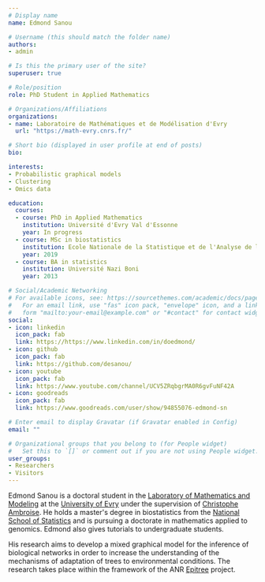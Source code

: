```yaml
---
# Display name
name: Edmond Sanou

# Username (this should match the folder name)
authors:
- admin

# Is this the primary user of the site?
superuser: true

# Role/position
role: PhD Student in Applied Mathematics

# Organizations/Affiliations
organizations:
- name: Laboratoire de Mathématiques et de Modélisation d'Evry
  url: "https://math-evry.cnrs.fr/"

# Short bio (displayed in user profile at end of posts)
bio:

interests:
- Probabilistic graphical models
- Clustering
- Omics data

education:
  courses:
  - course: PhD in Applied Mathematics
    institution: Université d'Evry Val d'Essonne
    year: In progress
  - course: MSc in biostatistics
    institution: Ecole Nationale de la Statistique et de l'Analyse de l'Information
    year: 2019
  - course: BA in statistics
    institution: Université Nazi Boni
    year: 2013

# Social/Academic Networking
# For available icons, see: https://sourcethemes.com/academic/docs/page-builder/#icons
#   For an email link, use "fas" icon pack, "envelope" icon, and a link in the
#   form "mailto:your-email@example.com" or "#contact" for contact widget.
social:
- icon: linkedin
  icon_pack: fab
  link: https://https://www.linkedin.com/in/doedmond/
- icon: github
  icon_pack: fab
  link: https://github.com/desanou/
- icon: youtube
  icon_pack: fab
  link: https://www.youtube.com/channel/UCV5ZRqbgrMA0R6gvFuNF42A
- icon: goodreads
  icon_pack: fab
  link: https://www.goodreads.com/user/show/94855076-edmond-sn

# Enter email to display Gravatar (if Gravatar enabled in Config)
email: ""

# Organizational groups that you belong to (for People widget)
#   Set this to `[]` or comment out if you are not using People widget.
user_groups:
- Researchers
- Visitors
---
```


Edmond Sanou is a doctoral student in the [Laboratory of Mathematics and Modeling](https://math-evry.cnrs.fr/) at the [University of Evry](https://www.univ-evry.fr/) under the supervision of [Christophe Ambroise](http://www.math-evry.cnrs.fr/members/cambroise/welcome). He holds a master's degree in biostatistics from the [National School of Statistics](http://http://ensai.fr/) and is pursuing a doctorate in mathematics applied to genomics. Edmond also gives tutorials to undergraduate students.

His research aims to develop a mixed graphical model for the inference of biological networks in order to increase the understanding of the mechanisms of adaptation of trees to environmental conditions. The research takes place within the framework of the ANR [Epitree](https://www6.inrae.fr/epitree-project/Le-projet-EPITREE) project.
